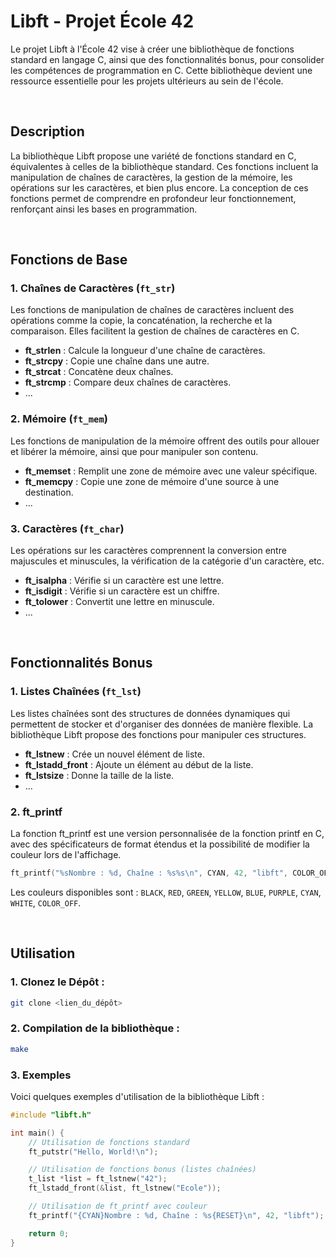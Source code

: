 # Libft - Projet École 42

Le projet Libft à l'École 42 vise à créer une bibliothèque de fonctions standard en langage C, ainsi que des fonctionnalités bonus, pour consolider les compétences de programmation en C. Cette bibliothèque devient une ressource essentielle pour les projets ultérieurs au sein de l'école.

<br>

## Description

La bibliothèque Libft propose une variété de fonctions standard en C, équivalentes à celles de la bibliothèque standard. Ces fonctions incluent la manipulation de chaînes de caractères, la gestion de la mémoire, les opérations sur les caractères, et bien plus encore. La conception de ces fonctions permet de comprendre en profondeur leur fonctionnement, renforçant ainsi les bases en programmation.

<br>

## Fonctions de Base

### 1. Chaînes de Caractères (`ft_str`)

Les fonctions de manipulation de chaînes de caractères incluent des opérations comme la copie, la concaténation, la recherche et la comparaison. Elles facilitent la gestion de chaînes de caractères en C.

- **ft_strlen** : Calcule la longueur d'une chaîne de caractères.
- **ft_strcpy** : Copie une chaîne dans une autre.
- **ft_strcat** : Concatène deux chaînes.
- **ft_strcmp** : Compare deux chaînes de caractères.
- ...

### 2. Mémoire (`ft_mem`)

Les fonctions de manipulation de la mémoire offrent des outils pour allouer et libérer la mémoire, ainsi que pour manipuler son contenu.

- **ft_memset** : Remplit une zone de mémoire avec une valeur spécifique.
- **ft_memcpy** : Copie une zone de mémoire d'une source à une destination.
- ...

### 3. Caractères (`ft_char`)

Les opérations sur les caractères comprennent la conversion entre majuscules et minuscules, la vérification de la catégorie d'un caractère, etc.

- **ft_isalpha** : Vérifie si un caractère est une lettre.
- **ft_isdigit** : Vérifie si un caractère est un chiffre.
- **ft_tolower** : Convertit une lettre en minuscule.
- ...

<br>

## Fonctionnalités Bonus

### 1. Listes Chaînées (`ft_lst`)

Les listes chaînées sont des structures de données dynamiques qui permettent de stocker et d'organiser des données de manière flexible. La bibliothèque Libft propose des fonctions pour manipuler ces structures.

- **ft_lstnew** : Crée un nouvel élément de liste.
- **ft_lstadd_front** : Ajoute un élément au début de la liste.
- **ft_lstsize** : Donne la taille de la liste.
- ...

### 2. ft_printf

La fonction ft_printf est une version personnalisée de la fonction printf en C, avec des spécificateurs de format étendus et la possibilité de modifier la couleur lors de l'affichage.

```c
ft_printf("%sNombre : %d, Chaîne : %s%s\n", CYAN, 42, "libft", COLOR_OFF);
```

Les couleurs disponibles sont : `BLACK`, `RED`, `GREEN`, `YELLOW`, `BLUE`, `PURPLE`, `CYAN`, `WHITE`, `COLOR_OFF`.

<br>

## Utilisation


### 1. Clonez le Dépôt :

```bash
git clone <lien_du_dépôt>
```

### 2. Compilation de la bibliothèque :

```bash
make
```

### 3. Exemples
Voici quelques exemples d'utilisation de la bibliothèque Libft :

```c
#include "libft.h"

int main() {
    // Utilisation de fonctions standard
    ft_putstr("Hello, World!\n");

    // Utilisation de fonctions bonus (listes chaînées)
    t_list *list = ft_lstnew("42");
    ft_lstadd_front(&list, ft_lstnew("Ecole"));

    // Utilisation de ft_printf avec couleur
    ft_printf("{CYAN}Nombre : %d, Chaîne : %s{RESET}\n", 42, "libft");

    return 0;
}
```
